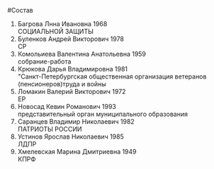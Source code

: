 #Состав
1. Багрова Лнна Ивановна 1968   
    СОЦИАЛЬНОЙ ЗАЩИТЫ
2. Буленков Андрей Викторович 1978   
    СР
3. Комольиева Валентина Анатольевна 1959   
    собрание-работа
4. Крюкова Дарья Владимировна 1981   
    "Санкт-Петербургская общественная организация ветеранов (пенсионеров)труда и войны
5. Ломакин Валерий Викторович 1972   
    ЕР
6. Новосад Кевин Романович 1993   
    представительный орган муниципального образования
7. Саранцев Владимир Николаевич 1982   
    ПАТРИОТЫ РОССИИ
8. Устинов Ярослав Николаевич 1985   
    ЛДПР
9. Хмелевская Марина Дмитриевна 1949   
    КПРФ
